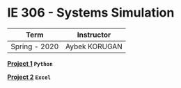 # IE 306 - Systems Simulation

Term | Instructor
-----| ----------
Spring - 2020 | Aybek KORUGAN



**[Project 1](https://github.com/bekir96/BOUN_PROJECTS/tree/master/IE306/Project1) `Python`**

**[Project 2](https://github.com/bekir96/BOUN_PROJECTS/tree/master/IE306/Project2) `Excel`**
